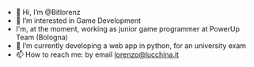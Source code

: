 - 👋 Hi, I’m @Bitlorenz
- 👀 I’m interested in Game Development
-    I'm, at the moment, working as junior game programmer at PowerUp Team (Bologna)
- 🌱 I’m currently developing a web app in python, for an university exam
- 📫 How to reach me: by email lorenzo@lucchina.it

<!---
Bitlorenz/Bitlorenz is a ✨ special ✨ repository because its `README.md` (this file) appears on your GitHub profile.
You can click the Preview link to take a look at your changes.
--->
